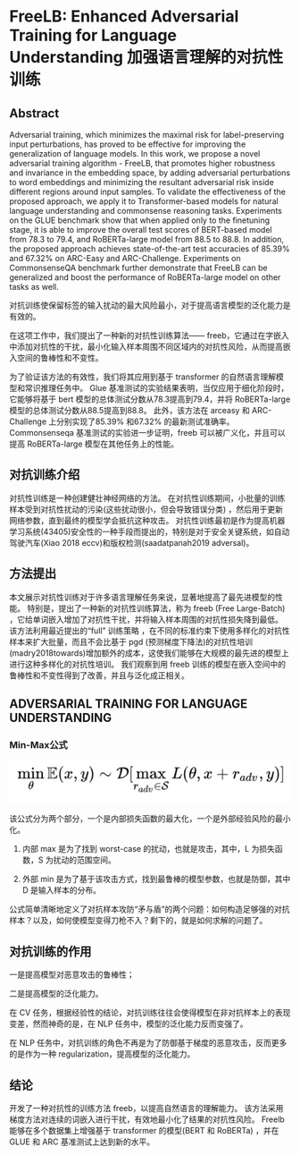 # FreeLB: Enhanced Adversarial Training for Language Understanding 加强语言理解的对抗性训练

## Abstract

Adversarial training, which minimizes the maximal risk for label-preserving input perturbations, has proved to be effective for improving the generalization of language models. In this work, we propose a novel adversarial training algorithm - FreeLB, that promotes higher robustness and invariance in the embedding space, by adding adversarial perturbations to word embeddings and minimizing the resultant adversarial risk inside different regions around input samples. To validate the effectiveness of the proposed approach, we apply it to Transformer-based models for natural language understanding and commonsense reasoning tasks. Experiments on the GLUE benchmark show that when applied only to the finetuning stage, it is able to improve the overall test scores of BERT-based model from 78.3 to 79.4, and RoBERTa-large model from 88.5 to 88.8. In addition, the proposed approach achieves state-of-the-art test accuracies of 85.39% and 67.32% on ARC-Easy and ARC-Challenge. Experiments on CommonsenseQA benchmark further demonstrate that FreeLB can be generalized and boost the performance of RoBERTa-large model on other tasks as well.

对抗训练使保留标签的输入扰动的最大风险最小，对于提高语言模型的泛化能力是有效的。 

在这项工作中，我们提出了一种新的对抗性训练算法—— freeb，它通过在字嵌入中添加对抗性的干扰，最小化输入样本周围不同区域内的对抗性风险，从而提高嵌入空间的鲁棒性和不变性。 

为了验证该方法的有效性，我们将其应用到基于 transformer 的自然语言理解模型和常识推理任务中。 Glue 基准测试的实验结果表明，当仅应用于细化阶段时，它能够将基于 bert 模型的总体测试分数从78.3提高到79.4，并将 RoBERTa-large 模型的总体测试分数从88.5提高到88.8。 此外，该方法在 arceasy 和 ARC-Challenge 上分别实现了85.39% 和67.32% 的最新测试准确率。 Commonsenseqa 基准测试的实验进一步证明，freeb 可以被广义化，并且可以提高 RoBERTa-large 模型在其他任务上的性能。

## 对抗训练介绍

对抗性训练是一种创建健壮神经网络的方法。 在对抗性训练期间，小批量的训练样本受到对抗性扰动的污染(这些扰动很小，但会导致错误分类) ，然后用于更新网络参数，直到最终的模型学会抵抗这种攻击。 对抗性训练最初是作为提高机器学习系统(43405)安全性的一种手段而提出的，特别是对于安全关键系统，如自动驾驶汽车(Xiao 2018 eccv)和版权检测(saadatpanah2019 adversal)。

## 方法提出

本文展示对抗性训练对于许多语言理解任务来说，显著地提高了最先进模型的性能。 特别是，提出了一种新的对抗性训练算法，称为 freeb (Free Large-Batch) ，它给单词嵌入增加了对抗性干扰，并将输入样本周围的对抗性损失降到最低。 该方法利用最近提出的“full” 训练策略 ，在不同的标准约束下使用多样化的对抗性样本来扩大批量，而且不会比基于 pgd (预测梯度下降法)的对抗性培训(madry2018towards)增加额外的成本，这使我们能够在大规模的最先进的模型上进行这种多样化的对抗性培训。 我们观察到用 freeb 训练的模型在嵌入空间中的鲁棒性和不变性得到了改善，并且与泛化成正相关。

## ADVERSARIAL TRAINING FOR LANGUAGE UNDERSTANDING

### Min-Max公式

![](img/4.png)

该公式分为两个部分，一个是内部损失函数的最大化，一个是外部经验风险的最小化。 

1. 内部 max 是为了找到 worst-case 的扰动，也就是攻击，其中，L 为损失函数，S 为扰动的范围空间。 

2. 外部 min 是为了基于该攻击方式，找到最鲁棒的模型参数，也就是防御，其中 D 是输入样本的分布。 

公式简单清晰地定义了对抗样本攻防“矛与盾”的两个问题：如何构造足够强的对抗样本？以及，如何使模型变得刀枪不入？剩下的，就是如何求解的问题了。

## 对抗训练的作用

一是提高模型对恶意攻击的鲁棒性；

二是提高模型的泛化能力。

在 CV 任务，根据经验性的结论，对抗训练往往会使得模型在非对抗样本上的表现变差，然而神奇的是，在 NLP 任务中，模型的泛化能力反而变强了。

在 NLP 任务中，对抗训练的角色不再是为了防御基于梯度的恶意攻击，反而更多的是作为一种 regularization，提高模型的泛化能力。




## 结论

开发了一种对抗性的训练方法 freeb，以提高自然语言的理解能力。 该方法采用梯度方法对连续的词嵌入进行干扰，有效地最小化了结果的对抗性风险。 Freelb 能够在多个数据集上增强基于 transformer 的模型(BERT 和 RoBERTa) ，并在 GLUE 和 ARC 基准测试上达到新的水平。 